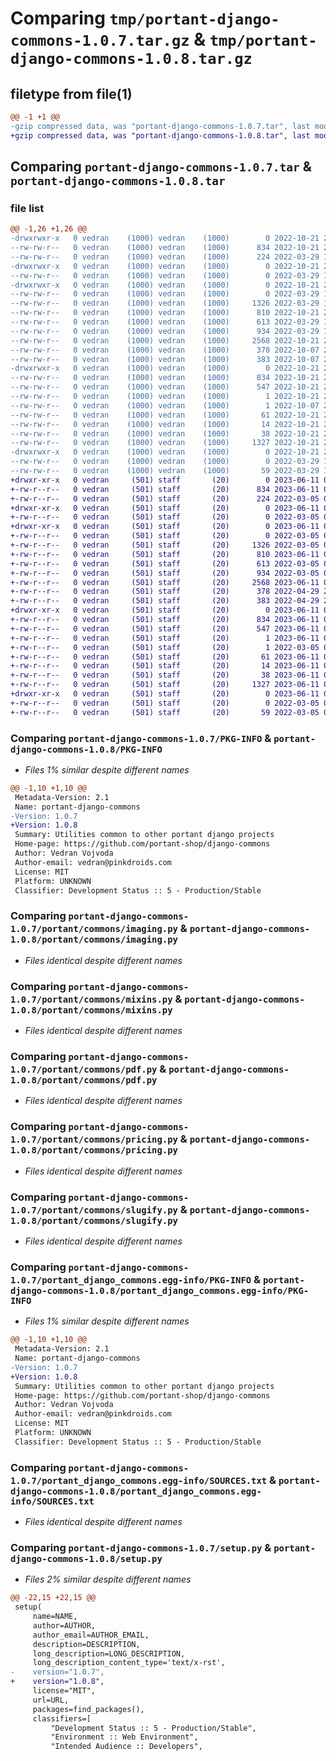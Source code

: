 # Comparing `tmp/portant-django-commons-1.0.7.tar.gz` & `tmp/portant-django-commons-1.0.8.tar.gz`

## filetype from file(1)

```diff
@@ -1 +1 @@
-gzip compressed data, was "portant-django-commons-1.0.7.tar", last modified: Fri Oct 21 23:15:03 2022, max compression
+gzip compressed data, was "portant-django-commons-1.0.8.tar", last modified: Sun Jun 11 02:23:28 2023, max compression
```

## Comparing `portant-django-commons-1.0.7.tar` & `portant-django-commons-1.0.8.tar`

### file list

```diff
@@ -1,26 +1,26 @@
-drwxrwxr-x   0 vedran    (1000) vedran    (1000)        0 2022-10-21 23:15:03.846614 portant-django-commons-1.0.7/
--rw-rw-r--   0 vedran    (1000) vedran    (1000)      834 2022-10-21 23:15:03.846614 portant-django-commons-1.0.7/PKG-INFO
--rw-rw-r--   0 vedran    (1000) vedran    (1000)      224 2022-03-29 16:14:58.000000 portant-django-commons-1.0.7/README.md
-drwxrwxr-x   0 vedran    (1000) vedran    (1000)        0 2022-10-21 23:15:03.846614 portant-django-commons-1.0.7/portant/
--rw-rw-r--   0 vedran    (1000) vedran    (1000)        0 2022-03-29 16:14:58.000000 portant-django-commons-1.0.7/portant/__init__.py
-drwxrwxr-x   0 vedran    (1000) vedran    (1000)        0 2022-10-21 23:15:03.846614 portant-django-commons-1.0.7/portant/commons/
--rw-rw-r--   0 vedran    (1000) vedran    (1000)        0 2022-03-29 16:14:58.000000 portant-django-commons-1.0.7/portant/commons/__init__.py
--rw-rw-r--   0 vedran    (1000) vedran    (1000)     1326 2022-03-29 16:14:58.000000 portant-django-commons-1.0.7/portant/commons/imaging.py
--rw-rw-r--   0 vedran    (1000) vedran    (1000)      810 2022-10-21 23:05:41.000000 portant-django-commons-1.0.7/portant/commons/mixins.py
--rw-rw-r--   0 vedran    (1000) vedran    (1000)      613 2022-03-29 16:14:58.000000 portant-django-commons-1.0.7/portant/commons/pdf.py
--rw-rw-r--   0 vedran    (1000) vedran    (1000)      934 2022-03-29 16:14:58.000000 portant-django-commons-1.0.7/portant/commons/pricing.py
--rw-rw-r--   0 vedran    (1000) vedran    (1000)     2568 2022-10-21 23:07:05.000000 portant-django-commons-1.0.7/portant/commons/slugify.py
--rw-rw-r--   0 vedran    (1000) vedran    (1000)      378 2022-10-07 20:20:14.000000 portant-django-commons-1.0.7/portant/decorators.py
--rw-rw-r--   0 vedran    (1000) vedran    (1000)      383 2022-10-07 20:20:14.000000 portant-django-commons-1.0.7/portant/mixins.py
-drwxrwxr-x   0 vedran    (1000) vedran    (1000)        0 2022-10-21 23:15:03.846614 portant-django-commons-1.0.7/portant_django_commons.egg-info/
--rw-rw-r--   0 vedran    (1000) vedran    (1000)      834 2022-10-21 23:15:03.000000 portant-django-commons-1.0.7/portant_django_commons.egg-info/PKG-INFO
--rw-rw-r--   0 vedran    (1000) vedran    (1000)      547 2022-10-21 23:15:03.000000 portant-django-commons-1.0.7/portant_django_commons.egg-info/SOURCES.txt
--rw-rw-r--   0 vedran    (1000) vedran    (1000)        1 2022-10-21 23:15:03.000000 portant-django-commons-1.0.7/portant_django_commons.egg-info/dependency_links.txt
--rw-rw-r--   0 vedran    (1000) vedran    (1000)        1 2022-10-07 20:21:48.000000 portant-django-commons-1.0.7/portant_django_commons.egg-info/not-zip-safe
--rw-rw-r--   0 vedran    (1000) vedran    (1000)       61 2022-10-21 23:15:03.000000 portant-django-commons-1.0.7/portant_django_commons.egg-info/requires.txt
--rw-rw-r--   0 vedran    (1000) vedran    (1000)       14 2022-10-21 23:15:03.000000 portant-django-commons-1.0.7/portant_django_commons.egg-info/top_level.txt
--rw-rw-r--   0 vedran    (1000) vedran    (1000)       38 2022-10-21 23:15:03.846614 portant-django-commons-1.0.7/setup.cfg
--rw-rw-r--   0 vedran    (1000) vedran    (1000)     1327 2022-10-21 23:12:58.000000 portant-django-commons-1.0.7/setup.py
-drwxrwxr-x   0 vedran    (1000) vedran    (1000)        0 2022-10-21 23:15:03.846614 portant-django-commons-1.0.7/tests/
--rw-rw-r--   0 vedran    (1000) vedran    (1000)        0 2022-03-29 16:14:58.000000 portant-django-commons-1.0.7/tests/__init__.py
--rw-rw-r--   0 vedran    (1000) vedran    (1000)       59 2022-03-29 16:14:58.000000 portant-django-commons-1.0.7/tests/test_noop.py
+drwxr-xr-x   0 vedran     (501) staff       (20)        0 2023-06-11 02:23:28.430776 portant-django-commons-1.0.8/
+-rw-r--r--   0 vedran     (501) staff       (20)      834 2023-06-11 02:23:28.430570 portant-django-commons-1.0.8/PKG-INFO
+-rw-r--r--   0 vedran     (501) staff       (20)      224 2022-03-05 01:16:54.000000 portant-django-commons-1.0.8/README.md
+drwxr-xr-x   0 vedran     (501) staff       (20)        0 2023-06-11 02:23:28.428101 portant-django-commons-1.0.8/portant/
+-rw-r--r--   0 vedran     (501) staff       (20)        0 2022-03-05 00:33:54.000000 portant-django-commons-1.0.8/portant/__init__.py
+drwxr-xr-x   0 vedran     (501) staff       (20)        0 2023-06-11 02:23:28.429170 portant-django-commons-1.0.8/portant/commons/
+-rw-r--r--   0 vedran     (501) staff       (20)        0 2022-03-05 00:33:48.000000 portant-django-commons-1.0.8/portant/commons/__init__.py
+-rw-r--r--   0 vedran     (501) staff       (20)     1326 2022-03-05 01:24:17.000000 portant-django-commons-1.0.8/portant/commons/imaging.py
+-rw-r--r--   0 vedran     (501) staff       (20)      810 2023-06-11 02:20:51.000000 portant-django-commons-1.0.8/portant/commons/mixins.py
+-rw-r--r--   0 vedran     (501) staff       (20)      613 2022-03-05 00:41:22.000000 portant-django-commons-1.0.8/portant/commons/pdf.py
+-rw-r--r--   0 vedran     (501) staff       (20)      934 2022-03-05 00:35:26.000000 portant-django-commons-1.0.8/portant/commons/pricing.py
+-rw-r--r--   0 vedran     (501) staff       (20)     2568 2023-06-11 02:20:51.000000 portant-django-commons-1.0.8/portant/commons/slugify.py
+-rw-r--r--   0 vedran     (501) staff       (20)      378 2022-04-29 22:53:43.000000 portant-django-commons-1.0.8/portant/decorators.py
+-rw-r--r--   0 vedran     (501) staff       (20)      383 2022-04-29 23:00:13.000000 portant-django-commons-1.0.8/portant/mixins.py
+drwxr-xr-x   0 vedran     (501) staff       (20)        0 2023-06-11 02:23:28.430025 portant-django-commons-1.0.8/portant_django_commons.egg-info/
+-rw-r--r--   0 vedran     (501) staff       (20)      834 2023-06-11 02:23:27.000000 portant-django-commons-1.0.8/portant_django_commons.egg-info/PKG-INFO
+-rw-r--r--   0 vedran     (501) staff       (20)      547 2023-06-11 02:23:27.000000 portant-django-commons-1.0.8/portant_django_commons.egg-info/SOURCES.txt
+-rw-r--r--   0 vedran     (501) staff       (20)        1 2023-06-11 02:23:27.000000 portant-django-commons-1.0.8/portant_django_commons.egg-info/dependency_links.txt
+-rw-r--r--   0 vedran     (501) staff       (20)        1 2022-03-05 01:54:43.000000 portant-django-commons-1.0.8/portant_django_commons.egg-info/not-zip-safe
+-rw-r--r--   0 vedran     (501) staff       (20)       61 2023-06-11 02:23:27.000000 portant-django-commons-1.0.8/portant_django_commons.egg-info/requires.txt
+-rw-r--r--   0 vedran     (501) staff       (20)       14 2023-06-11 02:23:27.000000 portant-django-commons-1.0.8/portant_django_commons.egg-info/top_level.txt
+-rw-r--r--   0 vedran     (501) staff       (20)       38 2023-06-11 02:23:28.430840 portant-django-commons-1.0.8/setup.cfg
+-rw-r--r--   0 vedran     (501) staff       (20)     1327 2023-06-11 02:23:16.000000 portant-django-commons-1.0.8/setup.py
+drwxr-xr-x   0 vedran     (501) staff       (20)        0 2023-06-11 02:23:28.430233 portant-django-commons-1.0.8/tests/
+-rw-r--r--   0 vedran     (501) staff       (20)        0 2022-03-05 00:29:15.000000 portant-django-commons-1.0.8/tests/__init__.py
+-rw-r--r--   0 vedran     (501) staff       (20)       59 2022-03-05 01:02:57.000000 portant-django-commons-1.0.8/tests/test_noop.py
```

### Comparing `portant-django-commons-1.0.7/PKG-INFO` & `portant-django-commons-1.0.8/PKG-INFO`

 * *Files 1% similar despite different names*

```diff
@@ -1,10 +1,10 @@
 Metadata-Version: 2.1
 Name: portant-django-commons
-Version: 1.0.7
+Version: 1.0.8
 Summary: Utilities common to other portant django projects
 Home-page: https://github.com/portant-shop/django-commons
 Author: Vedran Vojvoda
 Author-email: vedran@pinkdroids.com
 License: MIT
 Platform: UNKNOWN
 Classifier: Development Status :: 5 - Production/Stable
```

### Comparing `portant-django-commons-1.0.7/portant/commons/imaging.py` & `portant-django-commons-1.0.8/portant/commons/imaging.py`

 * *Files identical despite different names*

### Comparing `portant-django-commons-1.0.7/portant/commons/mixins.py` & `portant-django-commons-1.0.8/portant/commons/mixins.py`

 * *Files identical despite different names*

### Comparing `portant-django-commons-1.0.7/portant/commons/pdf.py` & `portant-django-commons-1.0.8/portant/commons/pdf.py`

 * *Files identical despite different names*

### Comparing `portant-django-commons-1.0.7/portant/commons/pricing.py` & `portant-django-commons-1.0.8/portant/commons/pricing.py`

 * *Files identical despite different names*

### Comparing `portant-django-commons-1.0.7/portant/commons/slugify.py` & `portant-django-commons-1.0.8/portant/commons/slugify.py`

 * *Files identical despite different names*

### Comparing `portant-django-commons-1.0.7/portant_django_commons.egg-info/PKG-INFO` & `portant-django-commons-1.0.8/portant_django_commons.egg-info/PKG-INFO`

 * *Files 1% similar despite different names*

```diff
@@ -1,10 +1,10 @@
 Metadata-Version: 2.1
 Name: portant-django-commons
-Version: 1.0.7
+Version: 1.0.8
 Summary: Utilities common to other portant django projects
 Home-page: https://github.com/portant-shop/django-commons
 Author: Vedran Vojvoda
 Author-email: vedran@pinkdroids.com
 License: MIT
 Platform: UNKNOWN
 Classifier: Development Status :: 5 - Production/Stable
```

### Comparing `portant-django-commons-1.0.7/portant_django_commons.egg-info/SOURCES.txt` & `portant-django-commons-1.0.8/portant_django_commons.egg-info/SOURCES.txt`

 * *Files identical despite different names*

### Comparing `portant-django-commons-1.0.7/setup.py` & `portant-django-commons-1.0.8/setup.py`

 * *Files 2% similar despite different names*

```diff
@@ -22,15 +22,15 @@
 setup(
     name=NAME,
     author=AUTHOR,
     author_email=AUTHOR_EMAIL,
     description=DESCRIPTION,
     long_description=LONG_DESCRIPTION,
     long_description_content_type='text/x-rst',
-    version="1.0.7",
+    version="1.0.8",
     license="MIT",
     url=URL,
     packages=find_packages(),
     classifiers=[
         "Development Status :: 5 - Production/Stable",
         "Environment :: Web Environment",
         "Intended Audience :: Developers",
```

